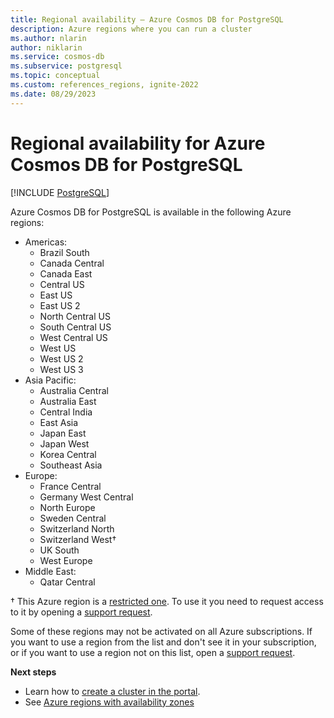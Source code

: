 ```yaml
---
title: Regional availability – Azure Cosmos DB for PostgreSQL
description: Azure regions where you can run a cluster
ms.author: nlarin
author: niklarin
ms.service: cosmos-db
ms.subservice: postgresql
ms.topic: conceptual
ms.custom: references_regions, ignite-2022
ms.date: 08/29/2023
---
```


# Regional availability for Azure Cosmos DB for PostgreSQL

[!INCLUDE [PostgreSQL](../includes/appliesto-postgresql.md)]

Azure Cosmos DB for PostgreSQL is available in the following Azure regions:

* Americas:
	* Brazil South
	* Canada Central
    * Canada East
	* Central US
	* East US
	* East US 2
	* North Central US
	* South Central US
	* West Central US
	* West US
	* West US 2
	* West US 3
* Asia Pacific:
	* Australia Central
	* Australia East
	* Central India
	* East Asia
	* Japan East
	* Japan West
	* Korea Central
	* Southeast Asia
* Europe:
	* France Central
	* Germany West Central
	* North Europe
	* Sweden Central
	* Switzerland North
	* Switzerland West†
	* UK South
	* West Europe
* Middle East:
	* Qatar Central


† This Azure region is a [restricted one](../../availability-zones/cross-region-replication-azure.md#azure-paired-regions). To use it you need to request access to it by opening a [support request](https://portal.azure.com/#blade/Microsoft_Azure_Support/HelpAndSupportBlade/newsupportrequest).


Some of these regions may not be activated on all Azure
subscriptions. If you want to use a region from the list and don't see it
in your subscription, or if you want to use a region not on this list, open a
[support
request](https://portal.azure.com/#blade/Microsoft_Azure_Support/HelpAndSupportBlade/newsupportrequest).
 
**Next steps**

- Learn how to [create a cluster in the portal](quickstart-create-portal.md).
- See [Azure regions with availability zones](../../reliability/availability-zones-service-support.md#azure-regions-with-availability-zone-support)